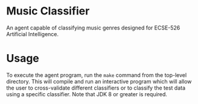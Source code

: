 # Music Classifier

An agent capable of classifying music genres designed for ECSE-526 Artificial Intelligence.

# Usage

To execute the agent program, run the `make` command from the top-level directory. This will compile and run an interactive program which will allow the user to cross-validate different classifiers or to classify the test data using a specific classifier. Note that JDK 8 or greater is required.
